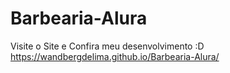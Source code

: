 # Barbearia-Alura
Visite o Site e Confira meu desenvolvimento :D
https://wandbergdelima.github.io/Barbearia-Alura/
